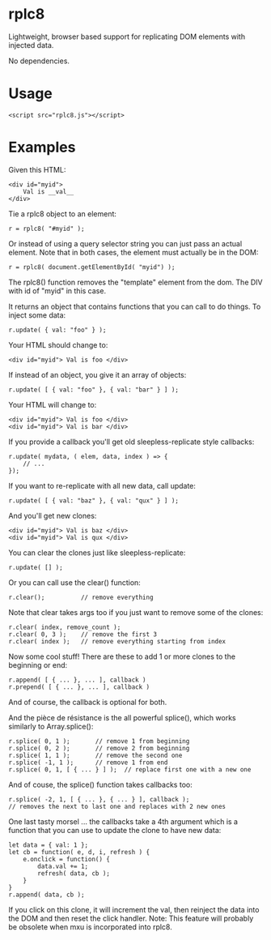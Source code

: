 
# rplc8

Lightweight, browser based support for replicating DOM elements with injected data.

No dependencies.


# Usage

	<script src="rplc8.js"></script>


# Examples

Given this HTML:

	<div id="myid">
		Val is __val__
	</div>

Tie a rplc8 object to an element:

	r = rplc8( "#myid" );

Or instead of using a query selector string you can 
just pass an actual element.  Note that in both cases,
the element must actually be in the DOM:

	r = rplc8( document.getElementById( "myid") );

The rplc8() function removes the "template" element from
the dom.  The DIV with id of "myid" in this case.

It returns an object that contains functions that you can
call to do things.
To inject some data:

	r.update( { val: "foo" } );

Your HTML should change to:

	<div id="myid"> Val is foo </div>

If instead of an object, you give it an array of objects:

	r.update( [ { val: "foo" }, { val: "bar" } ] );

Your HTML will change to:

	<div id="myid"> Val is foo </div>
	<div id="myid"> Val is bar </div>

If you provide a callback you'll get old sleepless-replicate style callbacks:

	r.update( mydata, ( elem, data, index ) => {
		// ...
	});

If you want to re-replicate with all new data, call update:

	r.update( [ { val: "baz" }, { val: "qux" } ] );

And you'll get new clones:

	<div id="myid"> Val is baz </div>
	<div id="myid"> Val is qux </div>

You can clear the clones just like sleepless-replicate:

	r.update( [] );

Or you can call use the clear() function:

	r.clear();			// remove everything

Note that clear takes args too if you just want to remove some
of the clones:

	r.clear( index, remove_count );	
	r.clear( 0, 3 );	// remove the first 3
	r.clear( index );	// remove everything starting from index

Now some cool stuff!
There are these to add 1 or more clones to the
beginning or end:

	r.append( [ { ... }, ... ], callback )
	r.prepend( [ { ... }, ... ], callback )

And of course, the callback is optional for both.

And the pièce de résistance is the all powerful splice(),
which works similarly to Array.splice():

	r.splice( 0, 1 );		// remove 1 from beginning
	r.splice( 0, 2 );		// remove 2 from beginning
	r.splice( 1, 1 );		// remove the second one
	r.splice( -1, 1 );		// remove 1 from end
	r.splice( 0, 1, [ { ... } ] );	// replace first one with a new one

And of couse, the splice() function takes callbacks too:

	r.splice( -2, 1, [ { ... }, { ... } ], callback );
	// removes the next to last one and replaces with 2 new ones

One last tasty morsel ... the callbacks take a 4th argument which
is a function that you can use to update the clone to have new 
data:

	let data = { val: 1 };
	let cb = function( e, d, i, refresh ) {
		e.onclick = function() {
			data.val += 1;
			refresh( data, cb );
		}
	}
	r.append( data, cb );

If you click on this clone, it will increment the val,
then reinject the data into the DOM and then reset the
click handler.
Note: This feature will probably be obsolete when mxu is
incorporated into rplc8.


